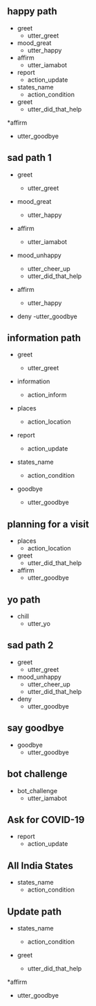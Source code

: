 ## happy path
* greet
  - utter_greet
* mood_great
  - utter_happy
* affirm
  - utter_iamabot
* report
  - action_update
* states_name
  - action_condition
* greet
  - utter_did_that_help

*affirm
  - utter_goodbye


## sad path 1
* greet
  - utter_greet
* mood_great
  - utter_happy
* affirm
  - utter_iamabot

* mood_unhappy
  - utter_cheer_up
  - utter_did_that_help
* affirm
  - utter_happy
* deny
  -utter_goodbye



## information path

* greet
  - utter_greet

* information
  - action_inform

* places
  - action_location

* report
  - action_update

* states_name
  - action_condition

* goodbye
  - utter_goodbye




  



## planning for a visit 

* places
  - action_location
* greet
  - utter_did_that_help
* affirm
  - utter_goodbye 




## yo path
* chill
  - utter_yo

## sad path 2
* greet
  - utter_greet
* mood_unhappy
  - utter_cheer_up
  - utter_did_that_help
* deny
  - utter_goodbye

## say goodbye
* goodbye
  - utter_goodbye

## bot challenge
* bot_challenge
  - utter_iamabot

## Ask for COVID-19
* report
  - action_update

## All India States
* states_name
  - action_condition

## Update path

* states_name
  - action_condition

* greet
  - utter_did_that_help

*affirm
  - utter_goodbye
